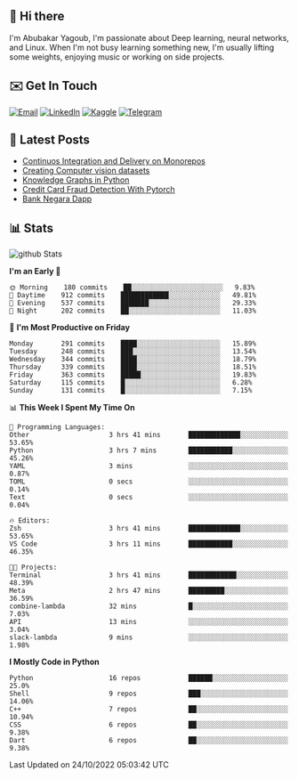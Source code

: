 ## 👋 Hi there

I'm Abubakar Yagoub, I'm passionate about Deep learning, neural networks, and
Linux. When I'm not busy learning something new, I'm usually lifting some
weights, enjoying music or working on side projects.

## ✉️ Get In Touch

[![Email](https://img.shields.io/badge/Email-f1f1f1?style=for-the-badge&logo=gmail&logoColor=0f111a)](mailto:git@blacksuan19.dev)
[![LinkedIn](https://img.shields.io/badge/LinkedIn-0077B5?style=for-the-badge&logo=linkedin&logoColor=white)](https://www.linkedin.com/in/blacksuan19/)
[![Kaggle](https://img.shields.io/badge/Kaggle-5acfff?style=for-the-badge&logo=kaggle&logoColor=white)](http://kaggle.com/abubakaryagob/)
[![Telegram](https://img.shields.io/badge/Telegram-2CA5E0?style=for-the-badge&logo=telegram&logoColor=white)](https://t.me/blacksuan19)

## 📩 Latest Posts

<!-- BLOG-POST-LIST:START -->
- [Continuos Integration and Delivery on Monorepos](https://www.blacksuan19.dev/blog/github-actions-monorepos/)
- [Creating Computer vision datasets](https://www.blacksuan19.dev/blog/creating-datasets/)
- [Knowledge Graphs in Python](https://www.blacksuan19.dev/projects/Knowledge_Graphs/)
- [Credit Card Fraud Detection With Pytorch](https://www.blacksuan19.dev/projects/credit-card-fraud-detection-with-pytorch/)
- [Bank Negara Dapp](https://www.blacksuan19.dev/projects/bank-negara/)
<!-- BLOG-POST-LIST:END -->

## 📊 Stats

![github Stats](https://github-readme-stats.vercel.app/api?username=blacksuan19&theme=github_dark&show_icons=true&count_private=true&custom_title=Github%20Stats&hide_border=true)

<!--START_SECTION:waka-->
**I'm an Early 🐤** 

```text
🌞 Morning    180 commits    ██░░░░░░░░░░░░░░░░░░░░░░░   9.83% 
🌆 Daytime    912 commits    ████████████░░░░░░░░░░░░░   49.81% 
🌃 Evening    537 commits    ███████░░░░░░░░░░░░░░░░░░   29.33% 
🌙 Night      202 commits    ██░░░░░░░░░░░░░░░░░░░░░░░   11.03%

```
📅 **I'm Most Productive on Friday** 

```text
Monday       291 commits    ████░░░░░░░░░░░░░░░░░░░░░   15.89% 
Tuesday      248 commits    ███░░░░░░░░░░░░░░░░░░░░░░   13.54% 
Wednesday    344 commits    ████░░░░░░░░░░░░░░░░░░░░░   18.79% 
Thursday     339 commits    ████░░░░░░░░░░░░░░░░░░░░░   18.51% 
Friday       363 commits    █████░░░░░░░░░░░░░░░░░░░░   19.83% 
Saturday     115 commits    █░░░░░░░░░░░░░░░░░░░░░░░░   6.28% 
Sunday       131 commits    █░░░░░░░░░░░░░░░░░░░░░░░░   7.15%

```


📊 **This Week I Spent My Time On** 

```text
💬 Programming Languages: 
Other                    3 hrs 41 mins       █████████████░░░░░░░░░░░░   53.65% 
Python                   3 hrs 7 mins        ███████████░░░░░░░░░░░░░░   45.26% 
YAML                     3 mins              ░░░░░░░░░░░░░░░░░░░░░░░░░   0.87% 
TOML                     0 secs              ░░░░░░░░░░░░░░░░░░░░░░░░░   0.14% 
Text                     0 secs              ░░░░░░░░░░░░░░░░░░░░░░░░░   0.04%

🔥 Editors: 
Zsh                      3 hrs 41 mins       █████████████░░░░░░░░░░░░   53.65% 
VS Code                  3 hrs 11 mins       ███████████░░░░░░░░░░░░░░   46.35%

🐱‍💻 Projects: 
Terminal                 3 hrs 41 mins       ████████████░░░░░░░░░░░░░   48.39% 
Meta                     2 hrs 47 mins       █████████░░░░░░░░░░░░░░░░   36.59% 
combine-lambda           32 mins             █░░░░░░░░░░░░░░░░░░░░░░░░   7.03% 
API                      13 mins             ░░░░░░░░░░░░░░░░░░░░░░░░░   3.04% 
slack-lambda             9 mins              ░░░░░░░░░░░░░░░░░░░░░░░░░   1.98%

```

**I Mostly Code in Python** 

```text
Python                   16 repos            ██████░░░░░░░░░░░░░░░░░░░   25.0% 
Shell                    9 repos             ███░░░░░░░░░░░░░░░░░░░░░░   14.06% 
C++                      7 repos             ██░░░░░░░░░░░░░░░░░░░░░░░   10.94% 
CSS                      6 repos             ██░░░░░░░░░░░░░░░░░░░░░░░   9.38% 
Dart                     6 repos             ██░░░░░░░░░░░░░░░░░░░░░░░   9.38%

```



 Last Updated on 24/10/2022 05:03:42 UTC
<!--END_SECTION:waka-->
